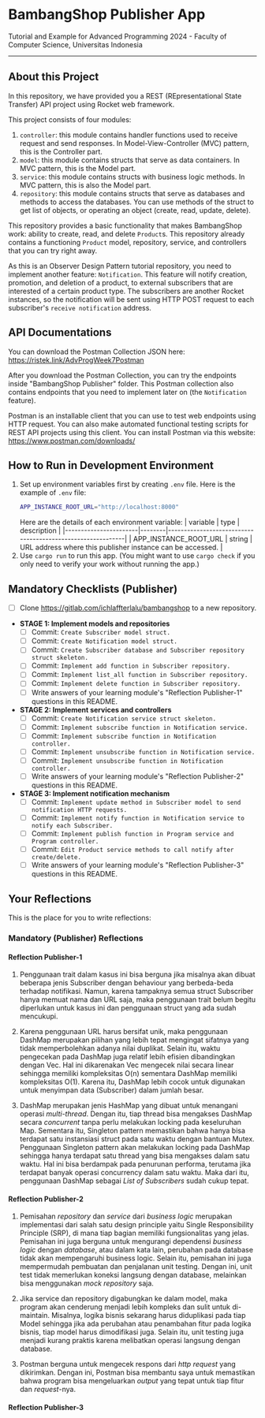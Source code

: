 # BambangShop Publisher App
Tutorial and Example for Advanced Programming 2024 - Faculty of Computer Science, Universitas Indonesia

---

## About this Project
In this repository, we have provided you a REST (REpresentational State Transfer) API project using Rocket web framework.

This project consists of four modules:
1.  `controller`: this module contains handler functions used to receive request and send responses.
    In Model-View-Controller (MVC) pattern, this is the Controller part.
2.  `model`: this module contains structs that serve as data containers.
    In MVC pattern, this is the Model part.
3.  `service`: this module contains structs with business logic methods.
    In MVC pattern, this is also the Model part.
4.  `repository`: this module contains structs that serve as databases and methods to access the databases.
    You can use methods of the struct to get list of objects, or operating an object (create, read, update, delete).

This repository provides a basic functionality that makes BambangShop work: ability to create, read, and delete `Product`s.
This repository already contains a functioning `Product` model, repository, service, and controllers that you can try right away.

As this is an Observer Design Pattern tutorial repository, you need to implement another feature: `Notification`.
This feature will notify creation, promotion, and deletion of a product, to external subscribers that are interested of a certain product type.
The subscribers are another Rocket instances, so the notification will be sent using HTTP POST request to each subscriber's `receive notification` address.

## API Documentations

You can download the Postman Collection JSON here: https://ristek.link/AdvProgWeek7Postman

After you download the Postman Collection, you can try the endpoints inside "BambangShop Publisher" folder.
This Postman collection also contains endpoints that you need to implement later on (the `Notification` feature).

Postman is an installable client that you can use to test web endpoints using HTTP request.
You can also make automated functional testing scripts for REST API projects using this client.
You can install Postman via this website: https://www.postman.com/downloads/

## How to Run in Development Environment
1.  Set up environment variables first by creating `.env` file.
    Here is the example of `.env` file:
    ```bash
    APP_INSTANCE_ROOT_URL="http://localhost:8000"
    ```
    Here are the details of each environment variable:
    | variable              | type   | description                                                |
    |-----------------------|--------|------------------------------------------------------------|
    | APP_INSTANCE_ROOT_URL | string | URL address where this publisher instance can be accessed. |
2.  Use `cargo run` to run this app.
    (You might want to use `cargo check` if you only need to verify your work without running the app.)

## Mandatory Checklists (Publisher)
-   [ ] Clone https://gitlab.com/ichlaffterlalu/bambangshop to a new repository.
-   **STAGE 1: Implement models and repositories**
    -   [ ] Commit: `Create Subscriber model struct.`
    -   [ ] Commit: `Create Notification model struct.`
    -   [ ] Commit: `Create Subscriber database and Subscriber repository struct skeleton.`
    -   [ ] Commit: `Implement add function in Subscriber repository.`
    -   [ ] Commit: `Implement list_all function in Subscriber repository.`
    -   [ ] Commit: `Implement delete function in Subscriber repository.`
    -   [ ] Write answers of your learning module's "Reflection Publisher-1" questions in this README.
-   **STAGE 2: Implement services and controllers**
    -   [ ] Commit: `Create Notification service struct skeleton.`
    -   [ ] Commit: `Implement subscribe function in Notification service.`
    -   [ ] Commit: `Implement subscribe function in Notification controller.`
    -   [ ] Commit: `Implement unsubscribe function in Notification service.`
    -   [ ] Commit: `Implement unsubscribe function in Notification controller.`
    -   [ ] Write answers of your learning module's "Reflection Publisher-2" questions in this README.
-   **STAGE 3: Implement notification mechanism**
    -   [ ] Commit: `Implement update method in Subscriber model to send notification HTTP requests.`
    -   [ ] Commit: `Implement notify function in Notification service to notify each Subscriber.`
    -   [ ] Commit: `Implement publish function in Program service and Program controller.`
    -   [ ] Commit: `Edit Product service methods to call notify after create/delete.`
    -   [ ] Write answers of your learning module's "Reflection Publisher-3" questions in this README.

## Your Reflections
This is the place for you to write reflections:

### Mandatory (Publisher) Reflections

#### Reflection Publisher-1
1. Penggunaan trait dalam kasus ini bisa berguna jika misalnya akan dibuat beberapa jenis Subscriber dengan behaviour yang berbeda-beda terhadap notifikasi. Namun, karena tampaknya semua struct Subscriber hanya memuat nama dan URL saja, maka penggunaan trait belum begitu diperlukan untuk kasus ini dan penggunaan struct yang ada sudah mencukupi.

2. Karena penggunaan URL harus bersifat unik, maka penggunaan DashMap merupakan pilihan yang lebih tepat mengingat sifatnya yang tidak memperbolehkan adanya nilai duplikat. Selain itu, waktu pengecekan pada DashMap juga relatif lebih efisien dibandingkan dengan Vec. Hal ini dikarenakan Vec mengecek nilai secara linear sehingga memiliki kompleksitas O(n) sementara DashMap memiliki kompleksitas O(1). Karena itu, DashMap lebih cocok untuk digunakan untuk menyimpan data (Subscriber) dalam jumlah besar.

3. DashMap merupakan jenis HashMap yang dibuat untuk menangani operasi _multi-thread_. Dengan itu, tiap thread bisa mengakses DashMap secara _concurrent_ tanpa perlu melakukan locking pada keseluruhan Map. Sementara itu, Singleton pattern memastikan bahwa hanya bisa terdapat satu instansiasi struct pada satu waktu dengan bantuan Mutex. Penggunaan Singleton pattern akan melakukan locking pada DashMap sehingga hanya terdapat satu thread yang bisa mengakses dalam satu waktu. Hal ini bisa berdampak pada penurunan performa, terutama jika terdapat banyak operasi concurrency dalam satu waktu. Maka dari itu, penggunaan DashMap sebagai _List of Subscribers_ sudah cukup tepat.

#### Reflection Publisher-2
1. Pemisahan _repository_ dan _service_ dari _business logic_ merupakan implementasi dari salah satu design principle yaitu Single Responsibility Principle (SRP), di mana tiap bagian memiliki fungsionalitas yang jelas. Pemisahan ini juga berguna untuk mengurangi dependensi _business logic_ dengan _database_, atau dalam kata lain, perubahan pada database tidak akan mempengaruhi business logic. Selain itu, pemisahan ini juga mempermudah pembuatan dan penjalanan unit testing. Dengan ini, unit test tidak memerlukan koneksi langsung dengan database, melainkan bisa menggunakan _mock repository_ saja.

2. Jika service dan repository digabungkan ke dalam model, maka program akan cenderung menjadi lebih kompleks dan sulit untuk di-maintain. Misalnya, logika bisnis sekarang harus diduplikasi pada tiap Model sehingga jika ada perubahan atau penambahan fitur pada logika bisnis, tiap model harus dimodifikasi juga. Selain itu, unit testing juga menjadi kurang praktis karena melibatkan operasi langsung dengan database.

3. Postman berguna untuk mengecek respons dari _http request_ yang dikirimkan. Dengan ini, Postman bisa membantu saya untuk memastikan bahwa program bisa mengeluarkan _output_ yang tepat untuk tiap fitur dan _request_-nya.

#### Reflection Publisher-3
